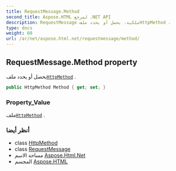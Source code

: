 ```yaml
---
title: RequestMessage.Method
second_title: Aspose.HTML لمرجع .NET API
description: RequestMessage ملكية. يحصل أو يحدد ملفHttpMethod .
type: docs
weight: 60
url: /ar/net/aspose.html.net/requestmessage/method/
---
```

## RequestMessage.Method property

يحصل أو يحدد ملف[`HttpMethod`](../../httpmethod/) .

```csharp
public HttpMethod Method { get; set; }
```

### Property_Value

ملف[`HttpMethod`](../../httpmethod/) .

### أنظر أيضا

* class [HttpMethod](../../httpmethod/)
* class [RequestMessage](../)
* مساحة الاسم [Aspose.Html.Net](../../requestmessage/)
* المجسم [Aspose.HTML](../../../)


